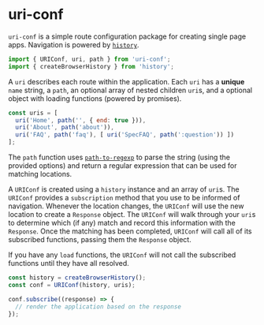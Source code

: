 # uri-conf

`uri-conf` is a simple route configuration package for creating single page apps. Navigation is powered by [`history`](https://github.com/ReactTraining/history).

```js
import { URIConf, uri, path } from 'uri-conf';
import { createBrowserHistory } from 'history';
```

A `uri` describes each route within the application. Each `uri` has a **unique** `name` string, a `path`, an optional array of nested children `uri`s, and a optional object with loading functions (powered by promises).

```js
const uris = [
  uri('Home', path('', { end: true })),
  uri('About', path('about')),
  uri('FAQ', path('faq'), [ uri('SpecFAQ', path(':question')) ])
];
```

The `path` function uses [`path-to-regexp`](https://github.com/pillarjs/path-to-regexp) to parse the string (using the provided options) and return a regular expression that can be used for matching locations.

A `URIConf` is created using a `history` instance and an array of `uri`s. The `URIConf` provides a `subscription` method that you use to be informed of navigation. Whenever the location changes, the `URIConf` will use the new location to create a `Response` object. The `URIConf` will walk through your `uri`s to determine which (if any) match and record this information with the `Response`. Once the matching has been completed, `URIConf` will call all of its subscribed functions, passing them the `Response` object.

If you have any `load` functions, the `URIConf` will not call the subscribed functions until they have all resolved.

```js
const history = createBrowserHistory();
const conf = URIConf(history, uris);

conf.subscribe((response) => {
  // render the application based on the response
});
```
